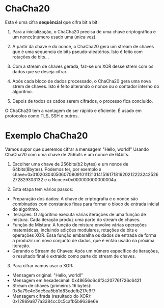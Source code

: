 # ChaCha20
Esta é uma cifra **sequêncial** que cifra bit a bit.

1. Para a inicialização, o ChaCha20 precisa de uma chave criptográfica e um nonce(número usado uma única vez).
2. A partir da chave e do nonce, o ChaCha20 gera um stream de chaves que é uma sequencia de bits pseudo-aleatórios. Isto é feito com rotações de bits...
3. Com a stream de chaves gerada, faz-se um XOR desse strem com os dados que se deseja cifrar.

4. Após cada bloco de dados processado, o ChaCha20 gera uma nova strem de chaves. Isto é feito alterando o nonce ou o contador interno do algoritmo.
5. Depois de todos os cados serem cifrados, o processo fica concluído.

O ChaCha20 tem a vantagem de ser rápido e eficiente. É usado em protocolos como TLS, SSH e outros.

# Exemplo ChaCha20
Vamos supor que queremos cifrar a mensagem "Hello, world!" Usando ChaCha20 com uma chave de 256bits e um nonce de 64bits.

1. Escolher uma chave de 256bits(b2 bytes) e um nonce de 64bits(8bytes). Podemos ter, por exemplo a chave=0x0102030405060708091011121314151617181920212223242526272829303132 e o Nonce=0x000000000000004a.

2. Esta etapa tem vários passos:
- Preparação dos dados: A chave de criptografia e o nonce são combinados com constantes fixas para formar o bloco de entrada inicial do algoritmo.
- Iterações: O algoritmo executa várias iterações de uma função de mistura. Cada iteração produz uma parte do stream de chaves.
- Função de Mistura: A função de mistura envolve várias operações matemáticas, incluindo adições modulares, rotações de bits e operações XOR. Essa função embaralha os dados de entrada de forma a produzir um novo conjunto de dados, que é então usado na próxima iteração.
- Gerando o Stream de Chaves: Após um número específico de iterações, o resultado final é extraído como parte do stream de chaves.

3. Para cifrar vamos usar o XOR:
- Mensagem original: "Hello, world!"
- Mensagem em hexadecimal: 0x48656c6c6f2c20776f726c6421
- Stream de chaves (primeiros 16 bytes): 0x5a79c4c3dc5ea5bb1d83edcfb217e9f7
- Mensagem cifrada (resultado do XOR): 0x12869a877a3384cc0c5cafb5b9639e6e
